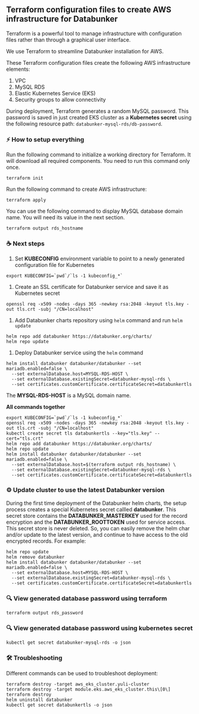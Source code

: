## Terraform configuration files to create AWS infrastructure for Databunker

Terraform is a powerful tool to manage infrastructure with configuration files rather than through a graphical user interface.

We use Terraform to streamline Databunker installation for AWS.

These Terraform configuration files create the following AWS infrastructure elements:

1. VPC
1. MySQL RDS
1. Elastic Kubernetes Service (EKS)
1. Security groups to allow connectivity

During deployment, Terraform generates a random MySQL password. This password is saved in just created EKS cluster as a **Kubernetes secret** using the following resource path: ```databunker-mysql-rds/db-password```.


### ⚡ How to setup everything

Run the following command to initialize a working directory for Terraform. It will download all required components. You need to run this command only once.
```
terraform init
```

Run the following command to create AWS infrastructure:
```
terraform apply
```

You can use the following command to display MySQL database domain name. You will need its value in the next section.
```
terraform output rds_hostname
```

### ☕ Next steps
1. Set **KUBECONFIG** environment variable to point to a newly generated configuration file for Kubernetes
```
export KUBECONFIG=`pwd`/`ls -1 kubeconfig_*`
```
1. Create an SSL certificate for Databunker service and save it as Kubernetes secret
```
openssl req -x509 -nodes -days 365 -newkey rsa:2048 -keyout tls.key -out tls.crt -subj "/CN=localhost"
```
1. Add Databunker charts repository using ```helm``` command and run ```helm update```
```
helm repo add databunker https://databunker.org/charts/
helm repo update
```
1. Deploy Databunker service using the ```helm``` command
```
helm install databunker databunker/databunker --set mariadb.enabled=false \
  --set externalDatabase.host=MYSQL-RDS-HOST \
  --set externalDatabase.existingSecret=databunker-mysql-rds \
  --set certificates.customCertificate.certificateSecret=databunkertls
```

The **MYSQL-RDS-HOST** is a MySQL domain name.


**All commands together**

```
export KUBECONFIG=`pwd`/`ls -1 kubeconfig_*`
openssl req -x509 -nodes -days 365 -newkey rsa:2048 -keyout tls.key -out tls.crt -subj "/CN=localhost"
kubectl create secret tls databunkertls --key="tls.key" --cert="tls.crt"
helm repo add databunker https://databunker.org/charts/
helm repo update
helm install databunker databunker/databunker --set mariadb.enabled=false \
  --set externalDatabase.host=$(terraform output rds_hostname) \
  --set externalDatabase.existingSecret=databunker-mysql-rds \
  --set certificates.customCertificate.certificateSecret=databunkertls
```

### ⚙️ Update cluster to use the latest Databunker version

During the first time deployment of the Databunker helm charts, the setup process creates a special Kubernetes secret callled **databunker**.
This secret store contains the **DATABUNKER_MASTERKEY** used for the record encryption and the **DATABUNKER_ROOTTOKEN** used for service access.
This secret store is never deleted. So, you can easily remove the helm char and/or update to the latest version, and continue to have access to the old encrypted records.
For example:

```
helm repo update
helm remove databunker
helm install databunker databunker/databunker --set mariadb.enabled=false \
  --set externalDatabase.host=MYSQL-RDS-HOST \
  --set externalDatabase.existingSecret=databunker-mysql-rds \
  --set certificates.customCertificate.certificateSecret=databunkertls
```

### 🔍 View generated database password using terraform
```
terraform output rds_password
```

### 🔍 View generated database password using kubernetes secret
```
kubectl get secret databunker-mysql-rds -o json
```

### 🛠️ Troubleshooting
Different commands can be used to troubleshoot deployment:

```
terraform destroy -target aws_eks_cluster.yuli-cluster
terraform destroy -target module.eks.aws_eks_cluster.this\[0\]
terraform destroy
helm uninstall databunker
kubectl get secret databunkertls -o json
```
